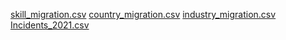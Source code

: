 [skill_migration.csv](https://github.com/kdrofenou/Intro-to-Data-Science/files/9661180/skill_migration.csv)
[country_migration.csv](https://github.com/kdrofenou/Intro-to-Data-Science/files/9661222/Country_Migration.csv)
[industry_migration.csv](https://github.com/kdrofenou/Intro-to-Data-Science/files/9661224/Industry.Migration.csv)
[Incidents_2021.csv](https://github.com/kdrofenou/Intro-to-Data-Science/files/9661227/Incidents_2021.csv)
